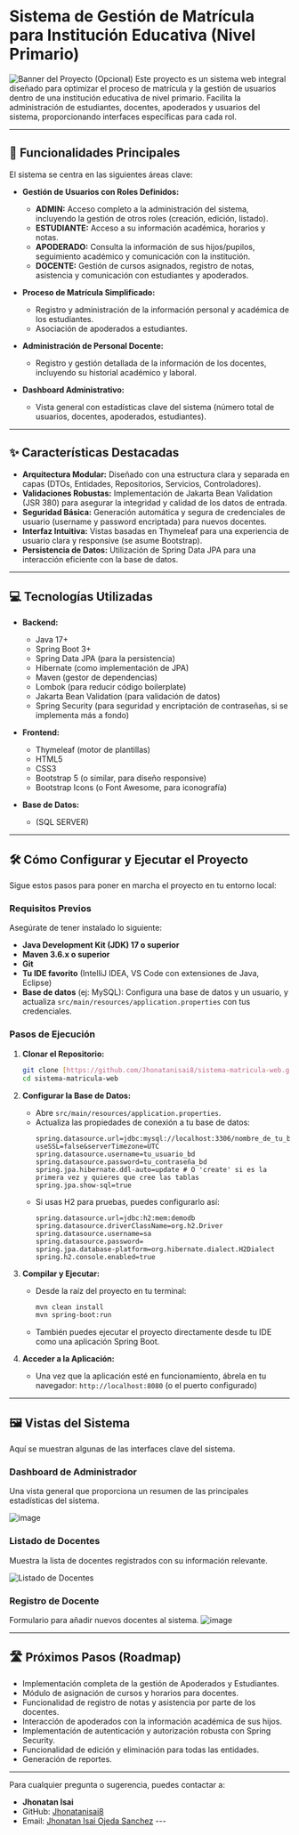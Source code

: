 # Sistema de Gestión de Matrícula para Institución Educativa (Nivel Primario)

![Banner del Proyecto (Opcional)](https://via.placeholder.com/1200x300/007bff/ffffff?text=Sistema+de+Matr%C3%ADcula+Educativa)
Este proyecto es un sistema web integral diseñado para optimizar el proceso de matrícula y la gestión de usuarios dentro de una institución educativa de nivel primario. Facilita la administración de estudiantes, docentes, apoderados y usuarios del sistema, proporcionando interfaces específicas para cada rol.

---

## 🚀 Funcionalidades Principales

El sistema se centra en las siguientes áreas clave:

* **Gestión de Usuarios con Roles Definidos:**
    * **ADMIN:** Acceso completo a la administración del sistema, incluyendo la gestión de otros roles (creación, edición, listado).
    * **ESTUDIANTE:** Acceso a su información académica, horarios y notas.
    * **APODERADO:** Consulta la información de sus hijos/pupilos, seguimiento académico y comunicación con la institución.
    * **DOCENTE:** Gestión de cursos asignados, registro de notas, asistencia y comunicación con estudiantes y apoderados.

* **Proceso de Matrícula Simplificado:**
    * Registro y administración de la información personal y académica de los estudiantes.
    * Asociación de apoderados a estudiantes.

* **Administración de Personal Docente:**
    * Registro y gestión detallada de la información de los docentes, incluyendo su historial académico y laboral.

* **Dashboard Administrativo:**
    * Vista general con estadísticas clave del sistema (número total de usuarios, docentes, apoderados, estudiantes).

---

## ✨ Características Destacadas

* **Arquitectura Modular:** Diseñado con una estructura clara y separada en capas (DTOs, Entidades, Repositorios, Servicios, Controladores).
* **Validaciones Robustas:** Implementación de Jakarta Bean Validation (JSR 380) para asegurar la integridad y calidad de los datos de entrada.
* **Seguridad Básica:** Generación automática y segura de credenciales de usuario (username y password encriptada) para nuevos docentes.
* **Interfaz Intuitiva:** Vistas basadas en Thymeleaf para una experiencia de usuario clara y responsive (se asume Bootstrap).
* **Persistencia de Datos:** Utilización de Spring Data JPA para una interacción eficiente con la base de datos.

---

## 💻 Tecnologías Utilizadas

* **Backend:**
    * Java 17+
    * Spring Boot 3+
    * Spring Data JPA (para la persistencia)
    * Hibernate (como implementación de JPA)
    * Maven (gestor de dependencias)
    * Lombok (para reducir código boilerplate)
    * Jakarta Bean Validation (para validación de datos)
    * Spring Security (para seguridad y encriptación de contraseñas, si se implementa más a fondo)

* **Frontend:**
    * Thymeleaf (motor de plantillas)
    * HTML5
    * CSS3
    * Bootstrap 5 (o similar, para diseño responsive)
    * Bootstrap Icons (o Font Awesome, para iconografía)

* **Base de Datos:**
    * (SQL SERVER)

---

## 🛠️ Cómo Configurar y Ejecutar el Proyecto

Sigue estos pasos para poner en marcha el proyecto en tu entorno local:

### Requisitos Previos

Asegúrate de tener instalado lo siguiente:

* **Java Development Kit (JDK) 17 o superior**
* **Maven 3.6.x o superior**
* **Git**
* **Tu IDE favorito** (IntelliJ IDEA, VS Code con extensiones de Java, Eclipse)
* **Base de datos** (ej: MySQL): Configura una base de datos y un usuario, y actualiza `src/main/resources/application.properties` con tus credenciales.

### Pasos de Ejecución

1.  **Clonar el Repositorio:**
    ```bash
    git clone [https://github.com/Jhonatanisai8/sistema-matricula-web.git](https://github.com/Jhonatanisai8/sistema-matricula-web.git)
    cd sistema-matricula-web
    ```

2.  **Configurar la Base de Datos:**
    * Abre `src/main/resources/application.properties`.
    * Actualiza las propiedades de conexión a tu base de datos:
        ```properties
        spring.datasource.url=jdbc:mysql://localhost:3306/nombre_de_tu_bd?useSSL=false&serverTimezone=UTC
        spring.datasource.username=tu_usuario_bd
        spring.datasource.password=tu_contraseña_bd
        spring.jpa.hibernate.ddl-auto=update # O 'create' si es la primera vez y quieres que cree las tablas
        spring.jpa.show-sql=true
        ```
    * Si usas H2 para pruebas, puedes configurarlo así:
        ```properties
        spring.datasource.url=jdbc:h2:mem:demodb
        spring.datasource.driverClassName=org.h2.Driver
        spring.datasource.username=sa
        spring.datasource.password=
        spring.jpa.database-platform=org.hibernate.dialect.H2Dialect
        spring.h2.console.enabled=true
        ```

3.  **Compilar y Ejecutar:**
    * Desde la raíz del proyecto en tu terminal:
        ```bash
        mvn clean install
        mvn spring-boot:run
        ```
    * También puedes ejecutar el proyecto directamente desde tu IDE como una aplicación Spring Boot.

4.  **Acceder a la Aplicación:**
    * Una vez que la aplicación esté en funcionamiento, ábrela en tu navegador:
        `http://localhost:8080` (o el puerto configurado)

---

## 🖼️ Vistas del Sistema

Aquí se muestran algunas de las interfaces clave del sistema.

### Dashboard de Administrador

Una vista general que proporciona un resumen de las principales estadísticas del sistema.

![image](https://github.com/user-attachments/assets/d437f140-6a6e-44bd-ae33-967bb7d72b28)
### Listado de Docentes

Muestra la lista de docentes registrados con su información relevante.

![Listado de Docentes](![image](https://github.com/user-attachments/assets/df75fc40-a151-4935-ac14-a357467af3a2)
)
### Registro de Docente

Formulario para añadir nuevos docentes al sistema.
![image](https://github.com/user-attachments/assets/92964a94-a74b-4110-8a7c-fbef03673be1)

---

## 🛣️ Próximos Pasos (Roadmap)

* Implementación completa de la gestión de Apoderados y Estudiantes.
* Módulo de asignación de cursos y horarios para docentes.
* Funcionalidad de registro de notas y asistencia por parte de los docentes.
* Interacción de apoderados con la información académica de sus hijos.
* Implementación de autenticación y autorización robusta con Spring Security.
* Funcionalidad de edición y eliminación para todas las entidades.
* Generación de reportes.

---
Para cualquier pregunta o sugerencia, puedes contactar a:

* **Jhonatan Isai**
* GitHub: [Jhonatanisai8](https://github.com/Jhonatanisai8)
* Email: [Jhonatan Isai Ojeda Sanchez](ojedasnachezjhonatan@gmail.com
) ---
